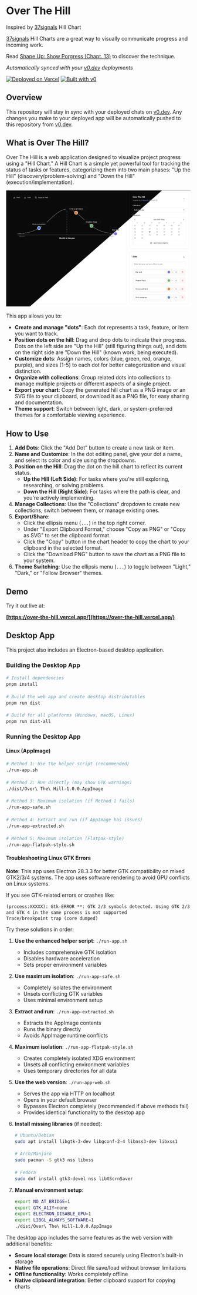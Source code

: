 # Over The Hill
Inspired by [37signals](https://37signals.com/) Hill Chart

[37signals](https://37signals.com/) Hill Charts are a great way to visually communicate
progress and incoming work.

Read [Shape Up: Show Porgress (Chapt. 13)](https://basecamp.com/shapeup/3.4-chapter-13) to discover the technique.

*Automatically synced with your [v0.dev](https://v0.dev) deployments*

[![Deployed on Vercel](https://img.shields.io/badge/Deployed%20on-Vercel-black?style=for-the-badge&logo=vercel)](https://vercel.com/gregoirefaurobert-3371s-projects/v0-hill-chart-generator-website)
[![Built with v0](https://img.shields.io/badge/Built%20with-v0.dev-black?style=for-the-badge)](https://v0.dev/chat/projects/QlICJdqcWMK)

## Overview

This repository will stay in sync with your deployed chats on [v0.dev](https://v0.dev).
Any changes you make to your deployed app will be automatically pushed to this repository from [v0.dev](https://v0.dev).

## What is  Over The Hill?

Over The Hill is a web application designed to visualize project progress using a "Hill Chart." A Hill Chart is a simple yet powerful tool for tracking the status of tasks or features, categorizing them into two main phases: "Up the Hill" (discovery/problem-solving) and "Down the Hill" (execution/implementation).

![](image_readme.png)

This app allows you to:

*   **Create and manage "dots"**: Each dot represents a task, feature, or item you want to track.
*   **Position dots on the hill**: Drag and drop dots to indicate their progress. Dots on the left side are "Up the Hill" (still figuring things out), and dots on the right side are "Down the Hill" (known work, being executed).
*   **Customize dots**: Assign names, colors (blue, green, red, orange, purple), and sizes (1-5) to each dot for better categorization and visual distinction.
*   **Organize with collections**: Group related dots into collections to manage multiple projects or different aspects of a single project.
*   **Export your chart**: Copy the generated hill chart as a PNG image or an SVG file to your clipboard, or download it as a PNG file, for easy sharing and documentation.
*   **Theme support**: Switch between light, dark, or system-preferred themes for a comfortable viewing experience.

## How to Use

1.  **Add Dots**: Click the "Add Dot" button to create a new task or item.
2.  **Name and Customize**: In the dot editing panel, give your dot a name, and select its color and size using the dropdowns.
3.  **Position on the Hill**: Drag the dot on the hill chart to reflect its current status.
    *   **Up the Hill (Left Side)**: For tasks where you're still exploring, researching, or solving problems.
    *   **Down the Hill (Right Side)**: For tasks where the path is clear, and you're actively implementing.
4.  **Manage Collections**: Use the "Collections" dropdown to create new collections, switch between them, or manage existing ones.
5.  **Export/Share**:
    *   Click the ellipsis menu (`...`) in the top right corner.
    *   Under "Export Clipboard Format," choose "Copy as PNG" or "Copy as SVG" to set the clipboard format.
    *   Click the "Copy" button in the chart header to copy the chart to your clipboard in the selected format.
    *   Click the "Download PNG" button to save the chart as a PNG file to your system.
6.  **Theme Switching**: Use the ellipsis menu (`...`) to toggle between "Light," "Dark," or "Follow Browser" themes.

## Demo

Try it out live at:

**[https://over-the-hill.vercel.app/](https://over-the-hill.vercel.app/)**

## Desktop App

This project also includes an Electron-based desktop application.

### Building the Desktop App

```bash
# Install dependencies
pnpm install

# Build the web app and create desktop distributables
pnpm run dist

# Build for all platforms (Windows, macOS, Linux)
pnpm run dist-all
```

### Running the Desktop App

#### Linux (AppImage)
```bash
# Method 1: Use the helper script (recommended)
./run-app.sh

# Method 2: Run directly (may show GTK warnings)
./dist/Over\ The\ Hill-1.0.0.AppImage

# Method 3: Maximum isolation (if Method 1 fails)
./run-app-safe.sh

# Method 4: Extract and run (if AppImage has issues)
./run-app-extracted.sh

# Method 5: Maximum isolation (Flatpak-style)
./run-app-flatpak-style.sh
```

#### Troubleshooting Linux GTK Errors

**Note**: This app uses Electron 28.3.3 for better GTK compatibility on mixed GTK2/3/4 systems. The app uses software rendering to avoid GPU conflicts on Linux systems.

If you see GTK-related errors or crashes like:
```
(process:XXXXX): Gtk-ERROR **: GTK 2/3 symbols detected. Using GTK 2/3 and GTK 4 in the same process is not supported
Trace/breakpoint trap (core dumped)
```

Try these solutions in order:

1. **Use the enhanced helper script**: `./run-app.sh`
   - Includes comprehensive GTK isolation
   - Disables hardware acceleration
   - Sets proper environment variables

2. **Use maximum isolation**: `./run-app-safe.sh`
   - Completely isolates the environment
   - Unsets conflicting GTK variables
   - Uses minimal environment setup

3. **Extract and run**: `./run-app-extracted.sh`
   - Extracts the AppImage contents
   - Runs the binary directly
   - Avoids AppImage runtime conflicts

4. **Maximum isolation**: `./run-app-flatpak-style.sh`
   - Creates completely isolated XDG environment
   - Unsets all conflicting environment variables
   - Uses temporary directories for all data

5. **Use the web version**: `./run-app-web.sh`
   - Serves the app via HTTP on localhost
   - Opens in your default browser
   - Bypasses Electron completely (recommended if above methods fail)
   - Provides identical functionality to the desktop app

6. **Install missing libraries** (if needed):
   ```bash
   # Ubuntu/Debian
   sudo apt install libgtk-3-dev libgconf-2-4 libnss3-dev libxss1
   
   # Arch/Manjaro
   sudo pacman -S gtk3 nss libxss
   
   # Fedora
   sudo dnf install gtk3-devel nss libXScrnSaver
   ```

7. **Manual environment setup**:
   ```bash
   export NO_AT_BRIDGE=1
   export GTK_A11Y=none
   export ELECTRON_DISABLE_GPU=1
   export LIBGL_ALWAYS_SOFTWARE=1
   ./dist/Over\ The\ Hill-1.0.0.AppImage
   ```

The desktop app includes the same features as the web version with additional benefits:
- **Secure local storage**: Data is stored securely using Electron's built-in storage
- **Native file operations**: Direct file save/load without browser limitations
- **Offline functionality**: Works completely offline
- **Native clipboard integration**: Better clipboard support for copying charts
